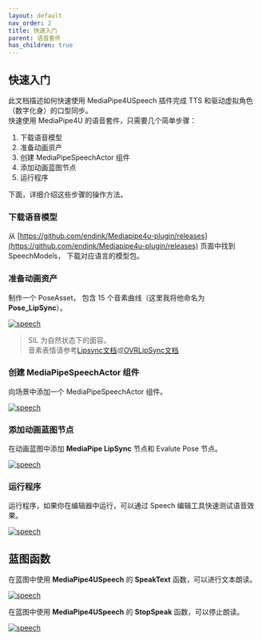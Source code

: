 ```yaml
---
layout: default
nav_order: 2
title: 快速入门
parent: 语音套件
has_children: true
---
```


## 快速入门

此文档描述如何快速使用 MediaPipe4USpeech 插件完成 TTS 和驱动虚拟角色（数字化身）的口型同步。  
快速使用 MediaPipe4U 的语音套件，只需要几个简单步骤：

1. 下载语音模型
2. 准备动画资产
3. 创建 MediaPipeSpeechActor 组件
4. 添加动画蓝图节点
5. 运行程序

下面，详细介绍这些步骤的操作方法。

### 下载语音模型

从 [https://github.com/endink/Mediapipe4u-plugin/releases](https://github.com/endink/Mediapipe4u-plugin/releases) 页面中找到 SpeechModels， 下载对应语言的模型包。

### 准备动画资产

制作一个 PoseAsset， 包含 15 个音素曲线（这里我将他命名为 **Pose_LipSync**）。

[![speech](./images/qs_pose_asset.jpg "speech")](./images/qs_pose_asset.jpg)

> SIL 为自然状态下的面容。   
> 音素表情请参考[Lipsync文档](./lipsync.md)或[OVRLipSync文档](https://developer.oculus.com/documentation/unreal/audio-ovrlipsync-viseme-reference)


### 创建 MediaPipeSpeechActor 组件

向场景中添加一个 MediaPipeSpeechActor 组件。

[![speech](./images/qs_outline_speech_actor.jpg "speech")](./images/qs_outline_speech_actor.jpg)

### 添加动画蓝图节点

在动画蓝图中添加 **MediaPipe LipSync** 节点和 Evalute Pose 节点。

[![speech](./images/qs_outline_speech_actor.jpg "speech")](./images/qs_outline_speech_actor.jpg)

### 运行程序

运行程序，如果你在编辑器中运行，可以通过 Speech 编辑工具快速测试语音效果。

[![speech](./images/qs_speech_tools.jpg "speech")](./images/qs_speech_tools.jpg)

## 蓝图函数

在蓝图中使用 **MediaPipe4USpeech** 的 **SpeakText** 函数，可以进行文本朗读。

[![speech](./images/qs_bp_speck_text.jpg "speech")](./images/qs_bp_speck_text.jpg)


在蓝图中使用 **MediaPipe4USpeech** 的 **StopSpeak** 函数，可以停止朗读。

[![speech](./images/qs_bp_speck_text.jpg "speech")](./images/qs_bp_speck_text.jpg)